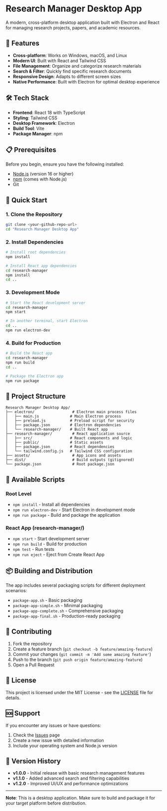# Research Manager Desktop App

A modern, cross-platform desktop application built with Electron and React for managing research projects, papers, and academic resources.

## 🚀 Features

- **Cross-platform**: Works on Windows, macOS, and Linux
- **Modern UI**: Built with React and Tailwind CSS
- **File Management**: Organize and categorize research materials
- **Search & Filter**: Quickly find specific research documents
- **Responsive Design**: Adapts to different screen sizes
- **Native Performance**: Built with Electron for optimal desktop experience

## 🛠️ Tech Stack

- **Frontend**: React 18 with TypeScript
- **Styling**: Tailwind CSS
- **Desktop Framework**: Electron
- **Build Tool**: Vite
- **Package Manager**: npm

## 📋 Prerequisites

Before you begin, ensure you have the following installed:
- [Node.js](https://nodejs.org/) (version 16 or higher)
- [npm](https://www.npmjs.com/) (comes with Node.js)
- Git

## 🚀 Quick Start

### 1. Clone the Repository

```bash
git clone <your-github-repo-url>
cd "Research Manager Desktop App"
```

### 2. Install Dependencies

```bash
# Install root dependencies
npm install

# Install React app dependencies
cd research-manager
npm install
cd ..
```

### 3. Development Mode

```bash
# Start the React development server
cd research-manager
npm start

# In another terminal, start Electron
cd ..
npm run electron-dev
```

### 4. Build for Production

```bash
# Build the React app
cd research-manager
npm run build
cd ..

# Package the Electron app
npm run package
```

## 📁 Project Structure

```
Research Manager Desktop App/
├── electron/                 # Electron main process files
│   ├── main.js              # Main Electron process
│   ├── preload.js           # Preload script for security
│   ├── package.json         # Electron dependencies
│   └── research-manager/    # Built React app
├── research-manager/         # React application source
│   ├── src/                 # React components and logic
│   ├── public/              # Static assets
│   ├── package.json         # React dependencies
│   └── tailwind.config.js   # Tailwind CSS configuration
├── assets/                   # App icons and assets
├── dist/                     # Build outputs (gitignored)
└── package.json              # Root package.json
```

## 🔧 Available Scripts

### Root Level
- `npm install` - Install all dependencies
- `npm run electron-dev` - Start Electron in development mode
- `npm run package` - Build and package the application

### React App (research-manager/)
- `npm start` - Start development server
- `npm run build` - Build for production
- `npm test` - Run tests
- `npm run eject` - Eject from Create React App

## 📦 Building and Distribution

The app includes several packaging scripts for different deployment scenarios:

- `package-app.sh` - Basic packaging
- `package-app-simple.sh` - Minimal packaging
- `package-app-complete.sh` - Comprehensive packaging
- `package-app-final.sh` - Production-ready packaging

## 🤝 Contributing

1. Fork the repository
2. Create a feature branch (`git checkout -b feature/amazing-feature`)
3. Commit your changes (`git commit -m 'Add some amazing feature'`)
4. Push to the branch (`git push origin feature/amazing-feature`)
5. Open a Pull Request

## 📝 License

This project is licensed under the MIT License - see the [LICENSE](LICENSE) file for details.

## 🆘 Support

If you encounter any issues or have questions:

1. Check the [Issues](https://github.com/yourusername/your-repo-name/issues) page
2. Create a new issue with detailed information
3. Include your operating system and Node.js version

## 🔄 Version History

- **v1.0.0** - Initial release with basic research management features
- **v1.1.0** - Added advanced search and filtering capabilities
- **v1.2.0** - Improved UI/UX and performance optimizations

---

**Note**: This is a desktop application. Make sure to build and package it for your target platform before distribution.